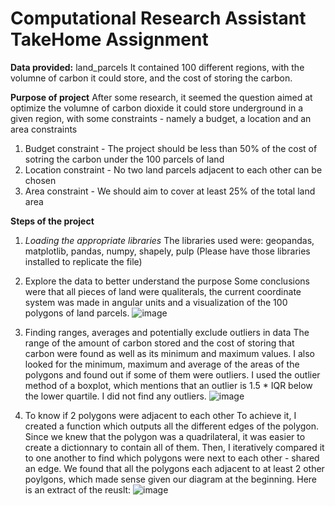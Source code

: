 # Computational Research Assistant TakeHome Assignment #

**Data provided:** land_parcels
It contained 100 different regions, with the volumne of carbon it could store, and the cost of storing the carbon.

**Purpose of project**
After some research, it seemed the question aimed at optimize the volumne of carbon dioxide it could store underground in a given region, with some constraints - namely a budget, a location and an area constraints
1. Budget constraint - The project should be less than 50% of the cost of sotring the carbon under the 100 parcels of land
2. Location constraint - No two land parcels adjacent to each other can be chosen
3. Area constraint - We should aim to cover at least 25% of the total land area

**Steps of the project**
1. _Loading the appropriate libraries_
The libraries used were: geopandas, matplotlib, pandas, numpy, shapely, pulp
(Please have those libraries installed to replicate the file)

2. Explore the data to better understand the purpose
Some conclusions were that all pieces of land were qualiterals, the current coordinate system was made in angular units and a visualization of the 100 polygons of land parcels.
![image](https://github.com/user-attachments/assets/26074a4b-b616-442b-a9b2-dbab8c16afb1)

3. Finding ranges, averages and potentially exclude outliers in data
The range of the amount of carbon stored and the cost of storing that carbon were found as well as its minimum and maximum values.
I also looked for the minimum, maximum and average of the areas of the polygons and found out if some of them were outliers.
I used the outlier method of a boxplot, which mentions that an outlier is 1.5 * IQR below the lower quartile. I did not find any outliers.
![image](https://github.com/user-attachments/assets/c046dce4-f59e-4499-a4f1-c1065932f352)

4. To know if 2 polygons were adjacent to each other
To achieve it, I created a function which outputs all the different edges of the polygon.
Since we knew that the polygon was a quadrilateral, it was easier to create a dictionnary to contain all of them.
Then, I iteratively compared it to one another to find which polygons were next to each other - shared an edge.
We found that all the polygons each adjacent to at least 2 other poylgons, which made sense given our diagram at the beginning.
Here is an extract of the reuslt:
![image](https://github.com/user-attachments/assets/b4c040c6-8505-40c5-b098-9d5e9bffa176)



